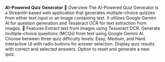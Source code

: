 **AI-Powered Quiz Generator**
📌 Overview
The AI-Powered Quiz Generator is a Streamlit-based web application that generates multiple-choice quizzes from either text input or an image containing text. It utilizes Google Gemini AI for question generation and Tesseract OCR for text extraction from images.
🚀 Features
Extract text from images using Tesseract OCR.
Generate multiple-choice questions (MCQs) from text using Google Gemini AI.
Choose between three quiz difficulty levels: Easy, Medium, and Hard.
Interactive UI with radio buttons for answer selection.
Display quiz results with correct and selected answers.
Option to reset and generate a new quiz.

